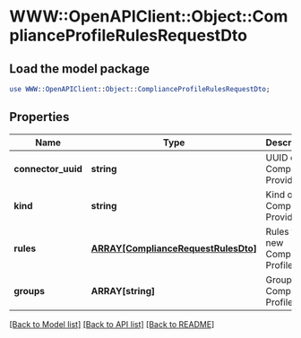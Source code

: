 # WWW::OpenAPIClient::Object::ComplianceProfileRulesRequestDto

## Load the model package
```perl
use WWW::OpenAPIClient::Object::ComplianceProfileRulesRequestDto;
```

## Properties
Name | Type | Description | Notes
------------ | ------------- | ------------- | -------------
**connector_uuid** | **string** | UUID of the Compliance Provider | 
**kind** | **string** | Kind of the Compliance Provider | 
**rules** | [**ARRAY[ComplianceRequestRulesDto]**](ComplianceRequestRulesDto.md) | Rules for new Compliance Profiles | [optional] 
**groups** | **ARRAY[string]** | Groups for Compliance Profile | [optional] 

[[Back to Model list]](../README.md#documentation-for-models) [[Back to API list]](../README.md#documentation-for-api-endpoints) [[Back to README]](../README.md)


